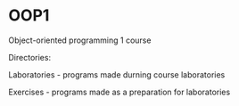 # OOP1
Object-oriented programming 1 course

Directories:

Laboratories - programs made durning course laboratories

Exercises - programs made as a preparation for laboratories
